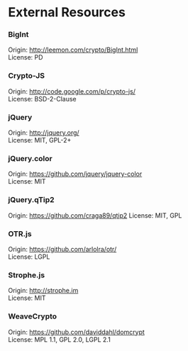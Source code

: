# External Resources

### BigInt
Origin: http://leemon.com/crypto/BigInt.html  
License: PD  

### Crypto-JS
Origin: http://code.google.com/p/crypto-js/  
License: BSD-2-Clause  

### jQuery
Origin: http://jquery.org/  
License: MIT, GPL-2+  

### jQuery.color
Origin: https://github.com/jquery/jquery-color  
License: MIT  

### jQuery.qTip2
Origin: https://github.com/craga89/qtip2
License: MIT, GPL  

### OTR.js
Origin: https://github.com/arlolra/otr/  
License: LGPL  

### Strophe.js
Origin: http://strophe.im  
License: MIT  

### WeaveCrypto
Origin: https://github.com/daviddahl/domcrypt  
License: MPL 1.1, GPL 2.0, LGPL 2.1  
